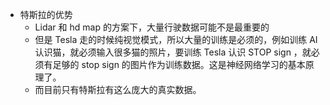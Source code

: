 - 特斯拉的优势
  - Lidar 和 hd map 的方案下，大量行驶数据可能不是最重要的
  - 但是 Tesla 走的时候纯视觉模式，所以大量的训练是必须的，例如训练 AI 认识猫，就必须输入很多猫的照片，要训练 Tesla 认识 STOP sign ，就必须有足够的 stop sign 的图片作为训练数据。这是神经网络学习的基本原理了。
  - 而目前只有特斯拉有这么庞大的真实数据。
